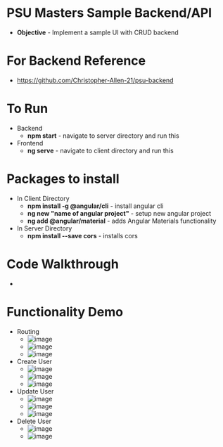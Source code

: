 # PSU Masters Sample Backend/API

- **Objective** - Implement a sample UI with CRUD backend

# For Backend Reference

- https://github.com/Christopher-Allen-21/psu-backend

# To Run

- Backend
  - **npm start** - navigate to server directory and run this
- Frontend
  - **ng serve** - navigate to client directory and run this

# Packages to install
- In Client Directory
  - **npm install -g @angular/cli** - install angular cli
  - **ng new "name of angular project"** - setup new angular project
  - **ng add @angular/material** - adds Angular Materials functionality
- In Server Directory
  - **npm install --save cors** - installs cors

# Code Walkthrough
- 

# Functionality Demo
- Routing
  - ![image](https://github.com/user-attachments/assets/cd185dee-2a78-4938-a5fd-18f60d5faa9c)
  - ![image](https://github.com/user-attachments/assets/f0c315e8-0cf5-4bfa-a6fe-0e3d09d8200d)
  - ![image](https://github.com/user-attachments/assets/124748d3-07c4-4a0a-92fd-d70381c4009b)
- Create User
  - ![image](https://github.com/user-attachments/assets/1a005e3a-1ff8-46fa-aee4-b070fc54e3d0)
  - ![image](https://github.com/user-attachments/assets/4f4bac75-91cc-4049-8a01-0d19e0915d9e)
  - ![image](https://github.com/user-attachments/assets/98848ebc-3ef4-461c-b838-6c4c96c58f51)
- Update User
  - ![image](https://github.com/user-attachments/assets/07bac187-e808-418e-8e40-2215e62b9195)
  - ![image](https://github.com/user-attachments/assets/7a5041a6-3345-4083-8a37-677efc07abb8)
  - ![image](https://github.com/user-attachments/assets/4d781277-ee10-46bf-90fb-66594b92772b)
- Delete User
  - ![image](https://github.com/user-attachments/assets/e8bb8848-4cb5-4e36-8e47-a2a3d76ce477)
  - ![image](https://github.com/user-attachments/assets/cc862449-06da-41db-ab3d-42297cfa7634)


 
